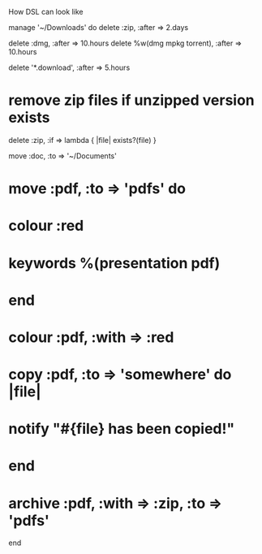 How DSL can look like

manage '~/Downloads' do
  delete :zip, :after => 2.days

  delete :dmg, :after => 10.hours
  delete %w(dmg mpkg torrent), :after => 10.hours

  delete '*.download', :after => 5.hours

  # remove zip files if unzipped version exists
  delete :zip, :if => lambda { |file| exists?(file) }
	
  move :doc, :to => '~/Documents'

  # 
  # move :pdf, :to => 'pdfs' do
  #   colour :red
  #   keywords %(presentation pdf)
  # end
  # 
  # colour :pdf, :with => :red
  # 
  # copy :pdf, :to => 'somewhere' do |file|
  #   notify "#{file} has been copied!"
  # end
  # 
  # archive :pdf, :with => :zip, :to => 'pdfs'
end
